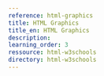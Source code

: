 ```yaml
---
reference: html-graphics
title: HTML Graphics
title_en: HTML Graphics
description:
learning_order: 3
ressource: html-w3schools
directory: html-w3schools
---
```

